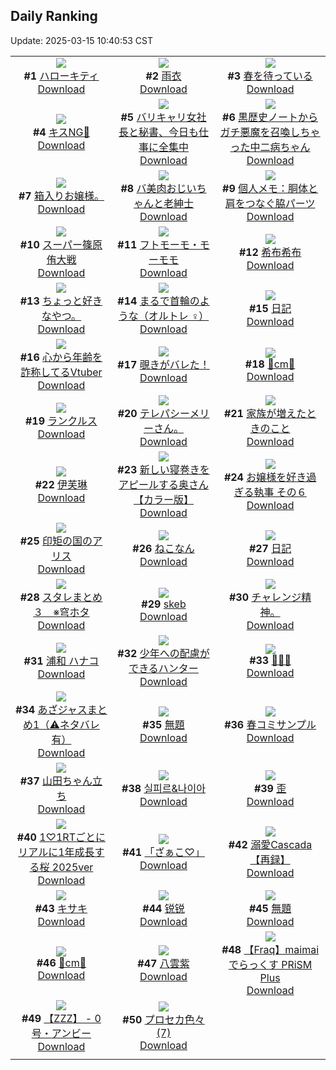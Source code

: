 ## Daily Ranking
Update: 2025-03-15 10:40:53 CST

|      |      |      |
| :----: | :----: | :----: |
| ![](https://i.pixiv.re/c/240x480/img-master/img/2025/03/12/00/30/32/128113366_p0_master1200.jpg)<br>**#1** [ハローキティ](https://www.pixiv.net/artworks/128113366)<br>[Download](https://i.pixiv.re/img-original/img/2025/03/12/00/30/32/128113366_p0.jpg) | ![](https://i.pixiv.re/c/240x480/img-master/img/2025/03/13/00/00/21/128145348_p0_master1200.jpg)<br>**#2** [雨衣](https://www.pixiv.net/artworks/128145348)<br>[Download](https://i.pixiv.re/img-original/img/2025/03/13/00/00/21/128145348_p0.jpg) | ![](https://i.pixiv.re/c/240x480/img-master/img/2025/03/12/07/30/04/128120728_p0_master1200.jpg)<br>**#3** [春を待っている](https://www.pixiv.net/artworks/128120728)<br>[Download](https://i.pixiv.re/img-original/img/2025/03/12/07/30/04/128120728_p0.jpg) |
| ![](https://i.pixiv.re/c/240x480/img-master/img/2025/03/12/16/14/08/128129376_p0_master1200.jpg)<br>**#4** [キスNG💋](https://www.pixiv.net/artworks/128129376)<br>[Download](https://i.pixiv.re/img-original/img/2025/03/12/16/14/08/128129376_p0.jpg) | ![](https://i.pixiv.re/c/240x480/img-master/img/2025/03/12/21/04/34/128138010_p0_master1200.jpg)<br>**#5** [バリキャリ女社長と秘書、今日も仕事に全集中](https://www.pixiv.net/artworks/128138010)<br>[Download](https://i.pixiv.re/img-original/img/2025/03/12/21/04/34/128138010_p0.jpg) | ![](https://i.pixiv.re/c/240x480/img-master/img/2025/03/13/21/03/37/128171179_p0_master1200.jpg)<br>**#6** [黒歴史ノートからガチ悪魔を召喚しちゃった中二病ちゃん](https://www.pixiv.net/artworks/128171179)<br>[Download](https://i.pixiv.re/img-original/img/2025/03/13/21/03/37/128171179_p0.jpg) |
| ![](https://i.pixiv.re/c/240x480/img-master/img/2025/03/12/23/28/08/128143970_p0_master1200.jpg)<br>**#7** [箱入りお嬢様。](https://www.pixiv.net/artworks/128143970)<br>[Download](https://i.pixiv.re/img-original/img/2025/03/12/23/28/08/128143970_p0.jpg) | ![](https://i.pixiv.re/c/240x480/img-master/img/2025/03/12/00/04/16/128112256_p0_master1200.jpg)<br>**#8** [バ美肉おじいちゃんと老紳士](https://www.pixiv.net/artworks/128112256)<br>[Download](https://i.pixiv.re/img-original/img/2025/03/12/00/04/16/128112256_p0.jpg) | ![](https://i.pixiv.re/c/240x480/img-master/img/2025/03/13/06/00/07/128152756_p0_master1200.jpg)<br>**#9** [個人メモ：胴体と肩をつなぐ脇パーツ](https://www.pixiv.net/artworks/128152756)<br>[Download](https://i.pixiv.re/img-original/img/2025/03/13/06/00/07/128152756_p0.jpg) |
| ![](https://i.pixiv.re/c/240x480/img-master/img/2025/03/12/00/34/14/128113497_p0_master1200.jpg)<br>**#10** [スーパー篠原侑大戦](https://www.pixiv.net/artworks/128113497)<br>[Download](https://i.pixiv.re/img-original/img/2025/03/12/00/34/14/128113497_p0.jpg) | ![](https://i.pixiv.re/c/240x480/img-master/img/2025/03/13/00/06/03/128145407_p0_master1200.jpg)<br>**#11** [フトモーモ・モーモモ](https://www.pixiv.net/artworks/128145407)<br>[Download](https://i.pixiv.re/img-original/img/2025/03/13/00/06/03/128145407_p0.jpg) | ![](https://i.pixiv.re/c/240x480/img-master/img/2025/03/13/06/49/52/128153388_p0_master1200.jpg)<br>**#12** [希布希布](https://www.pixiv.net/artworks/128153388)<br>[Download](https://i.pixiv.re/img-original/img/2025/03/13/06/49/52/128153388_p0.jpg) |
| ![](https://i.pixiv.re/c/240x480/img-master/img/2025/03/13/00/39/26/128141247_p0_master1200.jpg)<br>**#13** [ちょっと好きなやつ。](https://www.pixiv.net/artworks/128141247)<br>[Download](https://i.pixiv.re/img-original/img/2025/03/13/00/39/26/128141247_p0.jpg) | ![](https://i.pixiv.re/c/240x480/img-master/img/2025/03/12/21/59/51/128140091_p0_master1200.jpg)<br>**#14** [まるで首輪のような（オルトレ︎︎ ♀）](https://www.pixiv.net/artworks/128140091)<br>[Download](https://i.pixiv.re/img-original/img/2025/03/12/21/59/51/128140091_p0.jpg) | ![](https://i.pixiv.re/c/240x480/img-master/img/2025/03/12/20/15/10/128136121_p0_master1200.jpg)<br>**#15** [日記](https://www.pixiv.net/artworks/128136121)<br>[Download](https://i.pixiv.re/img-original/img/2025/03/12/20/15/10/128136121_p0.png) |
| ![](https://i.pixiv.re/c/240x480/img-master/img/2025/03/13/20/55/14/128170753_p0_master1200.jpg)<br>**#16** [心から年齢を詐称してるVtuber](https://www.pixiv.net/artworks/128170753)<br>[Download](https://i.pixiv.re/img-original/img/2025/03/13/20/55/14/128170753_p0.png) | ![](https://i.pixiv.re/c/240x480/img-master/img/2025/03/12/00/29/30/128113285_p0_master1200.jpg)<br>**#17** [覗きがバレた！](https://www.pixiv.net/artworks/128113285)<br>[Download](https://i.pixiv.re/img-original/img/2025/03/12/00/29/30/128113285_p0.jpg) | ![](https://i.pixiv.re/c/240x480/img-master/img/2025/03/12/20/39/59/128136984_p0_master1200.jpg)<br>**#18** [💟cm💟](https://www.pixiv.net/artworks/128136984)<br>[Download](https://i.pixiv.re/img-original/img/2025/03/12/20/39/59/128136984_p0.png) |
| ![](https://i.pixiv.re/c/240x480/img-master/img/2025/03/12/19/05/22/128133773_p0_master1200.jpg)<br>**#19** [ランクルス](https://www.pixiv.net/artworks/128133773)<br>[Download](https://i.pixiv.re/img-original/img/2025/03/12/19/05/22/128133773_p0.jpg) | ![](https://i.pixiv.re/c/240x480/img-master/img/2025/03/12/18/12/03/128132182_p0_master1200.jpg)<br>**#20** [テレパシーメリーさん。](https://www.pixiv.net/artworks/128132182)<br>[Download](https://i.pixiv.re/img-original/img/2025/03/12/18/12/03/128132182_p0.jpg) | ![](https://i.pixiv.re/c/240x480/img-master/img/2025/03/12/09/41/00/128122684_p0_master1200.jpg)<br>**#21** [家族が増えたときのこと](https://www.pixiv.net/artworks/128122684)<br>[Download](https://i.pixiv.re/img-original/img/2025/03/12/09/41/00/128122684_p0.png) |
| ![](https://i.pixiv.re/c/240x480/img-master/img/2025/03/12/02/09/37/128116111_p0_master1200.jpg)<br>**#22** [伊芙琳](https://www.pixiv.net/artworks/128116111)<br>[Download](https://i.pixiv.re/img-original/img/2025/03/12/02/09/37/128116111_p0.jpg) | ![](https://i.pixiv.re/c/240x480/img-master/img/2025/03/12/00/05/34/128112328_p0_master1200.jpg)<br>**#23** [新しい寝巻きをアピールする奥さん【カラー版】](https://www.pixiv.net/artworks/128112328)<br>[Download](https://i.pixiv.re/img-original/img/2025/03/12/00/05/34/128112328_p0.jpg) | ![](https://i.pixiv.re/c/240x480/img-master/img/2025/03/12/17/53/33/128131455_p0_master1200.jpg)<br>**#24** [お嬢様を好き過ぎる執事 その６](https://www.pixiv.net/artworks/128131455)<br>[Download](https://i.pixiv.re/img-original/img/2025/03/12/17/53/33/128131455_p0.png) |
| ![](https://i.pixiv.re/c/240x480/img-master/img/2025/03/12/00/00/11/128111775_p0_master1200.jpg)<br>**#25** [印矩の国のアリス](https://www.pixiv.net/artworks/128111775)<br>[Download](https://i.pixiv.re/img-original/img/2025/03/12/00/00/11/128111775_p0.png) | ![](https://i.pixiv.re/c/240x480/img-master/img/2025/03/12/09/08/12/128122200_p0_master1200.jpg)<br>**#26** [ねこなん](https://www.pixiv.net/artworks/128122200)<br>[Download](https://i.pixiv.re/img-original/img/2025/03/12/09/08/12/128122200_p0.jpg) | ![](https://i.pixiv.re/c/240x480/img-master/img/2025/03/13/19/00/47/128166975_p0_master1200.jpg)<br>**#27** [日記](https://www.pixiv.net/artworks/128166975)<br>[Download](https://i.pixiv.re/img-original/img/2025/03/13/19/00/47/128166975_p0.png) |
| ![](https://i.pixiv.re/c/240x480/img-master/img/2025/03/12/19/11/52/128133975_p0_master1200.jpg)<br>**#28** [スタレまとめ３　※穹ホタ](https://www.pixiv.net/artworks/128133975)<br>[Download](https://i.pixiv.re/img-original/img/2025/03/12/19/11/52/128133975_p0.jpg) | ![](https://i.pixiv.re/c/240x480/img-master/img/2025/03/12/00/26/07/128113165_p0_master1200.jpg)<br>**#29** [skeb](https://www.pixiv.net/artworks/128113165)<br>[Download](https://i.pixiv.re/img-original/img/2025/03/12/00/26/07/128113165_p0.jpg) | ![](https://i.pixiv.re/c/240x480/img-master/img/2025/03/12/01/25/50/128115067_p0_master1200.jpg)<br>**#30** [チャレンジ精神。](https://www.pixiv.net/artworks/128115067)<br>[Download](https://i.pixiv.re/img-original/img/2025/03/12/01/25/50/128115067_p0.jpg) |
| ![](https://i.pixiv.re/c/240x480/img-master/img/2025/03/13/13/18/55/128159520_p0_master1200.jpg)<br>**#31** [浦和 ハナコ](https://www.pixiv.net/artworks/128159520)<br>[Download](https://i.pixiv.re/img-original/img/2025/03/13/13/18/55/128159520_p0.png) | ![](https://i.pixiv.re/c/240x480/img-master/img/2025/03/12/23/18/04/128143583_p0_master1200.jpg)<br>**#32** [少年への配慮ができるハンター](https://www.pixiv.net/artworks/128143583)<br>[Download](https://i.pixiv.re/img-original/img/2025/03/12/23/18/04/128143583_p0.png) | ![](https://i.pixiv.re/c/240x480/img-master/img/2025/03/12/00/00/18/128111817_p0_master1200.jpg)<br>**#33** [🍙🏨🍙](https://www.pixiv.net/artworks/128111817)<br>[Download](https://i.pixiv.re/img-original/img/2025/03/12/00/00/18/128111817_p0.jpg) |
| ![](https://i.pixiv.re/c/240x480/img-master/img/2025/03/12/07/38/01/128120844_p0_master1200.jpg)<br>**#34** [あざジャスまとめ1（⚠︎ネタバレ有）](https://www.pixiv.net/artworks/128120844)<br>[Download](https://i.pixiv.re/img-original/img/2025/03/12/07/38/01/128120844_p0.png) | ![](https://i.pixiv.re/c/240x480/img-master/img/2025/03/13/07/30/03/128153995_p0_master1200.jpg)<br>**#35** [無題](https://www.pixiv.net/artworks/128153995)<br>[Download](https://i.pixiv.re/img-original/img/2025/03/13/07/30/03/128153995_p0.png) | ![](https://i.pixiv.re/c/240x480/img-master/img/2025/03/13/18/54/12/128127200_p0_master1200.jpg)<br>**#36** [春コミサンプル](https://www.pixiv.net/artworks/128127200)<br>[Download](https://i.pixiv.re/img-original/img/2025/03/13/18/54/12/128127200_p0.jpg) |
| ![](https://i.pixiv.re/c/240x480/img-master/img/2025/03/13/00/02/26/128145592_p0_master1200.jpg)<br>**#37** [山田ちゃん立ち](https://www.pixiv.net/artworks/128145592)<br>[Download](https://i.pixiv.re/img-original/img/2025/03/13/00/02/26/128145592_p0.png) | ![](https://i.pixiv.re/c/240x480/img-master/img/2025/03/12/00/03/06/128112168_p0_master1200.jpg)<br>**#38** [실피르&나이아](https://www.pixiv.net/artworks/128112168)<br>[Download](https://i.pixiv.re/img-original/img/2025/03/12/00/03/06/128112168_p0.png) | ![](https://i.pixiv.re/c/240x480/img-master/img/2025/03/12/15/58/52/128129053_p0_master1200.jpg)<br>**#39** [歪](https://www.pixiv.net/artworks/128129053)<br>[Download](https://i.pixiv.re/img-original/img/2025/03/12/15/58/52/128129053_p0.jpg) |
| ![](https://i.pixiv.re/c/240x480/img-master/img/2025/03/13/13/46/02/128159914_p0_master1200.jpg)<br>**#40** [1♡1RTごとにリアルに1年成長する桜 2025ver](https://www.pixiv.net/artworks/128159914)<br>[Download](https://i.pixiv.re/img-original/img/2025/03/13/13/46/02/128159914_p0.jpg) | ![](https://i.pixiv.re/c/240x480/img-master/img/2025/03/13/00/22/05/128146545_p0_master1200.jpg)<br>**#41** [「ざぁこ♡」](https://www.pixiv.net/artworks/128146545)<br>[Download](https://i.pixiv.re/img-original/img/2025/03/13/00/22/05/128146545_p0.jpg) | ![](https://i.pixiv.re/c/240x480/img-master/img/2025/03/13/20/34/09/128170031_p0_master1200.jpg)<br>**#42** [溺愛Cascada【再録】](https://www.pixiv.net/artworks/128170031)<br>[Download](https://i.pixiv.re/img-original/img/2025/03/13/20/34/09/128170031_p0.png) |
| ![](https://i.pixiv.re/c/240x480/img-master/img/2025/03/13/00/00/08/128145274_p0_master1200.jpg)<br>**#43** [キサキ](https://www.pixiv.net/artworks/128145274)<br>[Download](https://i.pixiv.re/img-original/img/2025/03/13/00/00/08/128145274_p0.jpg) | ![](https://i.pixiv.re/c/240x480/img-master/img/2025/03/12/18/05/42/128132020_p0_master1200.jpg)<br>**#44** [锐锐](https://www.pixiv.net/artworks/128132020)<br>[Download](https://i.pixiv.re/img-original/img/2025/03/12/18/05/42/128132020_p0.png) | ![](https://i.pixiv.re/c/240x480/img-master/img/2025/03/12/22/59/08/128142775_p0_master1200.jpg)<br>**#45** [無題](https://www.pixiv.net/artworks/128142775)<br>[Download](https://i.pixiv.re/img-original/img/2025/03/12/22/59/08/128142775_p0.jpg) |
| ![](https://i.pixiv.re/c/240x480/img-master/img/2025/03/13/20/42/23/128170318_p0_master1200.jpg)<br>**#46** [💜cm💜](https://www.pixiv.net/artworks/128170318)<br>[Download](https://i.pixiv.re/img-original/img/2025/03/13/20/42/23/128170318_p0.png) | ![](https://i.pixiv.re/c/240x480/img-master/img/2025/03/12/11/37/24/128124514_p0_master1200.jpg)<br>**#47** [八雲紫](https://www.pixiv.net/artworks/128124514)<br>[Download](https://i.pixiv.re/img-original/img/2025/03/12/11/37/24/128124514_p0.png) | ![](https://i.pixiv.re/c/240x480/img-master/img/2025/03/12/15/12/45/128128247_p0_master1200.jpg)<br>**#48** [【Fraq】maimai でらっくす PRiSM Plus](https://www.pixiv.net/artworks/128128247)<br>[Download](https://i.pixiv.re/img-original/img/2025/03/12/15/12/45/128128247_p0.png) |
| ![](https://i.pixiv.re/c/240x480/img-master/img/2025/03/12/11/15/22/128124200_p0_master1200.jpg)<br>**#49** [【ZZZ】 -  0号・アンビー](https://www.pixiv.net/artworks/128124200)<br>[Download](https://i.pixiv.re/img-original/img/2025/03/12/11/15/22/128124200_p0.png) | ![](https://i.pixiv.re/c/240x480/img-master/img/2025/03/12/21/56/19/128139970_p0_master1200.jpg)<br>**#50** [プロセカ色々(7)](https://www.pixiv.net/artworks/128139970)<br>[Download](https://i.pixiv.re/img-original/img/2025/03/12/21/56/19/128139970_p0.png) |
|      |
